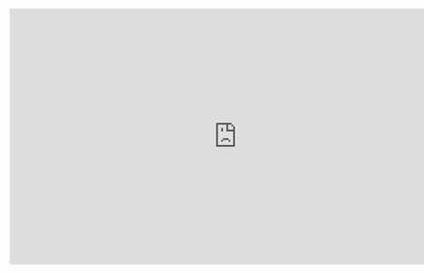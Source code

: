 <iframe style="border: 1px solid rgba(0, 0, 0, 0.1);" width="800" height="450" src="https://www.figma.com/embed?embed_host=share&url=https%3A%2F%2Fwww.figma.com%2Ffile%2Fvnu4UsLpCqTs6RQFQ0RnGV%2FUntitled%3Fnode-id%3D6%253A244" allowfullscreen></iframe>
